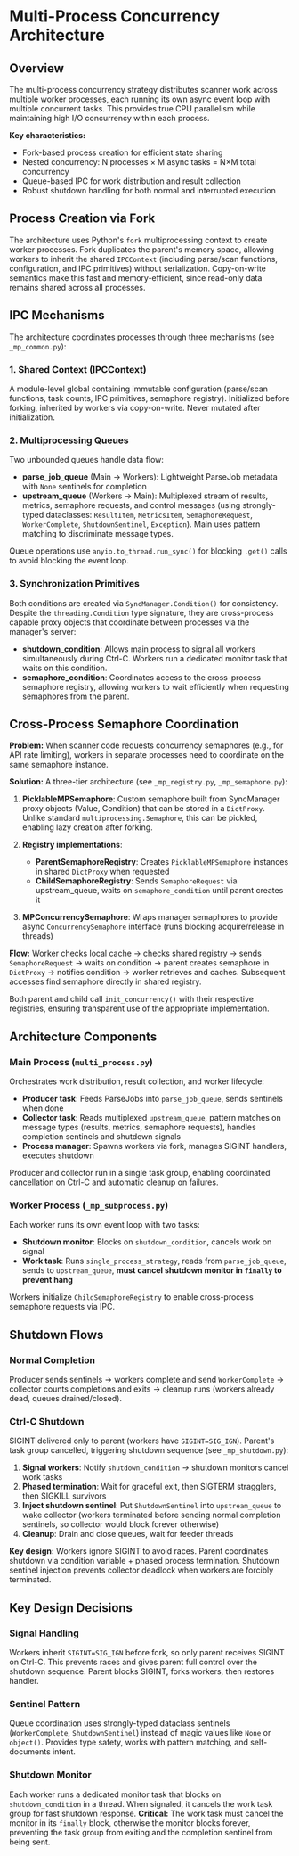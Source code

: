 # Multi-Process Concurrency Architecture

## Overview

The multi-process concurrency strategy distributes scanner work across multiple worker processes, each running its own async event loop with multiple concurrent tasks. This provides true CPU parallelism while maintaining high I/O concurrency within each process.

**Key characteristics:**
- Fork-based process creation for efficient state sharing
- Nested concurrency: N processes × M async tasks = N×M total concurrency
- Queue-based IPC for work distribution and result collection
- Robust shutdown handling for both normal and interrupted execution

## Process Creation via Fork

The architecture uses Python's `fork` multiprocessing context to create worker processes. Fork duplicates the parent's memory space, allowing workers to inherit the shared `IPCContext` (including parse/scan functions, configuration, and IPC primitives) without serialization. Copy-on-write semantics make this fast and memory-efficient, since read-only data remains shared across all processes.

## IPC Mechanisms

The architecture coordinates processes through three mechanisms (see `_mp_common.py`):

### 1. Shared Context (IPCContext)
A module-level global containing immutable configuration (parse/scan functions, task counts, IPC primitives, semaphore registry). Initialized before forking, inherited by workers via copy-on-write. Never mutated after initialization.

### 2. Multiprocessing Queues
Two unbounded queues handle data flow:
- **parse_job_queue** (Main → Workers): Lightweight ParseJob metadata with `None` sentinels for completion
- **upstream_queue** (Workers → Main): Multiplexed stream of results, metrics, semaphore requests, and control messages (using strongly-typed dataclasses: `ResultItem`, `MetricsItem`, `SemaphoreRequest`, `WorkerComplete`, `ShutdownSentinel`, `Exception`). Main uses pattern matching to discriminate message types.

Queue operations use `anyio.to_thread.run_sync()` for blocking `.get()` calls to avoid blocking the event loop.

### 3. Synchronization Primitives
Both conditions are created via `SyncManager.Condition()` for consistency. Despite the `threading.Condition` type signature, they are cross-process capable proxy objects that coordinate between processes via the manager's server:
- **shutdown_condition**: Allows main process to signal all workers simultaneously during Ctrl-C. Workers run a dedicated monitor task that waits on this condition.
- **semaphore_condition**: Coordinates access to the cross-process semaphore registry, allowing workers to wait efficiently when requesting semaphores from the parent.

## Cross-Process Semaphore Coordination

**Problem:** When scanner code requests concurrency semaphores (e.g., for API rate limiting), workers in separate processes need to coordinate on the same semaphore instance.

**Solution:** A three-tier architecture (see `_mp_registry.py`, `_mp_semaphore.py`):

1. **PicklableMPSemaphore**: Custom semaphore built from SyncManager proxy objects (Value, Condition) that can be stored in a `DictProxy`. Unlike standard `multiprocessing.Semaphore`, this can be pickled, enabling lazy creation after forking.

2. **Registry implementations**:
   - **ParentSemaphoreRegistry**: Creates `PicklableMPSemaphore` instances in shared `DictProxy` when requested
   - **ChildSemaphoreRegistry**: Sends `SemaphoreRequest` via upstream_queue, waits on `semaphore_condition` until parent creates it

3. **MPConcurrencySemaphore**: Wraps manager semaphores to provide async `ConcurrencySemaphore` interface (runs blocking acquire/release in threads)

**Flow:** Worker checks local cache → checks shared registry → sends `SemaphoreRequest` → waits on condition → parent creates semaphore in `DictProxy` → notifies condition → worker retrieves and caches. Subsequent accesses find semaphore directly in shared registry.

Both parent and child call `init_concurrency()` with their respective registries, ensuring transparent use of the appropriate implementation.

## Architecture Components

### Main Process (`multi_process.py`)
Orchestrates work distribution, result collection, and worker lifecycle:
- **Producer task**: Feeds ParseJobs into `parse_job_queue`, sends sentinels when done
- **Collector task**: Reads multiplexed `upstream_queue`, pattern matches on message types (results, metrics, semaphore requests), handles completion sentinels and shutdown signals
- **Process manager**: Spawns workers via fork, manages SIGINT handlers, executes shutdown

Producer and collector run in a single task group, enabling coordinated cancellation on Ctrl-C and automatic cleanup on failures.

### Worker Process (`_mp_subprocess.py`)
Each worker runs its own event loop with two tasks:
- **Shutdown monitor**: Blocks on `shutdown_condition`, cancels work on signal
- **Work task**: Runs `single_process_strategy`, reads from `parse_job_queue`, sends to `upstream_queue`, **must cancel shutdown monitor in `finally` to prevent hang**

Workers initialize `ChildSemaphoreRegistry` to enable cross-process semaphore requests via IPC.

## Shutdown Flows

### Normal Completion
Producer sends sentinels → workers complete and send `WorkerComplete` → collector counts completions and exits → cleanup runs (workers already dead, queues drained/closed).

### Ctrl-C Shutdown
SIGINT delivered only to parent (workers have `SIGINT=SIG_IGN`). Parent's task group cancelled, triggering shutdown sequence (see `_mp_shutdown.py`):

1. **Signal workers**: Notify `shutdown_condition` → shutdown monitors cancel work tasks
2. **Phased termination**: Wait for graceful exit, then SIGTERM stragglers, then SIGKILL survivors
3. **Inject shutdown sentinel**: Put `ShutdownSentinel` into `upstream_queue` to wake collector (workers terminated before sending normal completion sentinels, so collector would block forever otherwise)
4. **Cleanup**: Drain and close queues, wait for feeder threads

**Key design:** Workers ignore SIGINT to avoid races. Parent coordinates shutdown via condition variable + phased process termination. Shutdown sentinel injection prevents collector deadlock when workers are forcibly terminated.

## Key Design Decisions

### Signal Handling
Workers inherit `SIGINT=SIG_IGN` before fork, so only parent receives SIGINT on Ctrl-C. This prevents races and gives parent full control over the shutdown sequence. Parent blocks SIGINT, forks workers, then restores handler.

### Sentinel Pattern
Queue coordination uses strongly-typed dataclass sentinels (`WorkerComplete`, `ShutdownSentinel`) instead of magic values like `None` or `object()`. Provides type safety, works with pattern matching, and self-documents intent.

### Shutdown Monitor
Each worker runs a dedicated monitor task that blocks on `shutdown_condition` in a thread. When signaled, it cancels the work task group for fast shutdown response. **Critical:** The work task must cancel the monitor in its `finally` block, otherwise the monitor blocks forever, preventing the task group from exiting and the completion sentinel from being sent.
